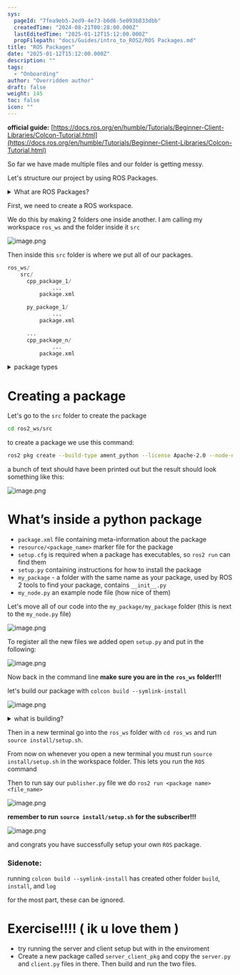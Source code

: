 ```yaml
---
sys:
  pageId: "7fea9eb5-2ed9-4e73-b6d6-5e093b833dbb"
  createdTime: "2024-08-21T00:28:00.000Z"
  lastEditedTime: "2025-01-12T15:12:00.000Z"
  propFilepath: "docs/Guides/intro_to_ROS2/ROS Packages.md"
title: "ROS Packages"
date: "2025-01-12T15:12:00.000Z"
description: ""
tags:
  - "Onboarding"
author: "Overridden author"
draft: false
weight: 145
toc: false
icon: ""
---
```


**official guide:** [https://docs.ros.org/en/humble/Tutorials/Beginner-Client-Libraries/Colcon-Tutorial.html](https://docs.ros.org/en/humble/Tutorials/Beginner-Client-Libraries/Colcon-Tutorial.html)

So far we have made multiple files and our folder is getting messy.

Let's structure our project by using ROS Packages.

<details>

<summary>What are ROS Packages?</summary>

ROS Packages are, as the name implies, packages of code that are highly sharable between ROS developers.

They consist of a folder, `package.xml` file, and source code

```python
      cpp_package_1/
		      ... imagine much code files here ..
          package.xml
```

</details>

First, we need to create a ROS workspace.

We do this by making 2 folders one inside another. I am calling my workspace `ros_ws` and the folder inside it `src`

![image.png](https://prod-files-secure.s3.us-west-2.amazonaws.com/d518164a-d88e-44d1-a4ee-3adb3bd8bce0/70706947-fd18-4537-a67b-e12946812d31/image.png?X-Amz-Algorithm=AWS4-HMAC-SHA256&X-Amz-Content-Sha256=UNSIGNED-PAYLOAD&X-Amz-Credential=ASIAZI2LB466SJ4OJAQU%2F20250528%2Fus-west-2%2Fs3%2Faws4_request&X-Amz-Date=20250528T110748Z&X-Amz-Expires=3600&X-Amz-Security-Token=IQoJb3JpZ2luX2VjEKr%2F%2F%2F%2F%2F%2F%2F%2F%2F%2FwEaCXVzLXdlc3QtMiJGMEQCIEHo8AnrSWTmMuJz%2BBbt5AJUZ0dVrHeIAeb0NPjIxhNpAiAqHe3WL3CSKe1IpHIajsFc5x963bYynMDytNWsS3cMvyr%2FAwhzEAAaDDYzNzQyMzE4MzgwNSIMbSvg3Z8KfyWk2bvjKtwDxGk%2FhAtuUI8jM%2Fo5QprK5BwJY51%2BZs0yzWNhHLXiFVVy3QxEv0K%2B9aGdDG3c1pwEIUN5bVmApYR5a0iGl9qroJxsg1gzMhMyximiCTNikIHOUurULx6tZ0SJd%2BwhrUjPKlf7zFF8m9HAFN0P2xZKXVSNx4GjQOoYiaK2vRX7Wcggy0xC68rPKhf7lhirzLBLtPR29d6fF6jSroESPRDlKOY%2Bsrm4aZqG%2BlSnSSH5NZdsv559AUdIp5eQJd14h7fMLY8ERB%2Fpit1%2BPhY%2BSXfw91TCXnhqLQU1EeaPyt1PQ%2FWfA%2BlSjZCr7QJphcbA0ynY%2FYet5Lusdo%2BBT3FTx1ZQH3DkPD4hGafpp8g%2BTC6DjkMYlx2GL2NZ9vfyX29xsihrK15aNv1ZV5eLZ1GO9jnTdLUUdBgzUo4U3PhYz9B9CLJXYv3RPO4ZkjTbUIpJfniBpql8Rr1OyS%2FZhTl5MK93r7sKQnSJ5%2B5i8toYq68wM8wwCf6RQANkreV7nUj4G%2FfN015s4%2FYBXeRwr2Kogsoj8ubNItEI38Ed4oDdEhCenffQPk25hxMFE%2BqzIHQkGZMBn62ht%2FFxFqlfdUru3z0nV2QzbJd76hYbv9Mn2I0XKJRC6nR74kW20iUN9E8w98HbwQY6pgGhqsxQ0wqXElljAHuScR4ANFltu%2Bz3DF6qg5djQkTQpqTvh1v%2BLS07MLfH2a9VYuct2ajp%2Bam2XphhA6nIv5JM998bWNu21Na3IE0DDFKvo75ayeQ1%2FqNx9PSNphRWxWyAN%2BLOr3Z4Mq1vQ17F26vxKhGcXCvauldVhlzyaq%2BeyE2pCX88sHSSNiAqphyR%2FTWEEXS8DCgeVj7GzkE1tiY37tHD5ceR&X-Amz-Signature=59e1d4acfd156c27b88dee2a7e737a0daf76fd4a694527c782708f9797f348c1&X-Amz-SignedHeaders=host&x-id=GetObject)

Then inside this `src` folder is where we put all of our packages.

```python
ros_ws/
    src/
      cpp_package_1/
		      ...
          package.xml

      py_package_1/
		      ...
          package.xml

      ...
      cpp_package_n/
		      ...
          package.xml

```

<details>

<summary>package types</summary>

packages can be either `C++` or python.

the intern file structure is different for each but for this guide we will stick to creating python packages

</details>

# Creating a package

Let's go to the `src` folder to create the package

```bash
cd ros2_ws/src
```

to create a package we use this command:

```bash
ros2 pkg create --build-type ament_python --license Apache-2.0 --node-name my_node my_package
```

a bunch of text should have been printed out but the result should look something like this:

![image.png](https://prod-files-secure.s3.us-west-2.amazonaws.com/d518164a-d88e-44d1-a4ee-3adb3bd8bce0/e6cf1e3f-8512-4a3e-b131-079f800bf3e8/image.png?X-Amz-Algorithm=AWS4-HMAC-SHA256&X-Amz-Content-Sha256=UNSIGNED-PAYLOAD&X-Amz-Credential=ASIAZI2LB466SJ4OJAQU%2F20250528%2Fus-west-2%2Fs3%2Faws4_request&X-Amz-Date=20250528T110748Z&X-Amz-Expires=3600&X-Amz-Security-Token=IQoJb3JpZ2luX2VjEKr%2F%2F%2F%2F%2F%2F%2F%2F%2F%2FwEaCXVzLXdlc3QtMiJGMEQCIEHo8AnrSWTmMuJz%2BBbt5AJUZ0dVrHeIAeb0NPjIxhNpAiAqHe3WL3CSKe1IpHIajsFc5x963bYynMDytNWsS3cMvyr%2FAwhzEAAaDDYzNzQyMzE4MzgwNSIMbSvg3Z8KfyWk2bvjKtwDxGk%2FhAtuUI8jM%2Fo5QprK5BwJY51%2BZs0yzWNhHLXiFVVy3QxEv0K%2B9aGdDG3c1pwEIUN5bVmApYR5a0iGl9qroJxsg1gzMhMyximiCTNikIHOUurULx6tZ0SJd%2BwhrUjPKlf7zFF8m9HAFN0P2xZKXVSNx4GjQOoYiaK2vRX7Wcggy0xC68rPKhf7lhirzLBLtPR29d6fF6jSroESPRDlKOY%2Bsrm4aZqG%2BlSnSSH5NZdsv559AUdIp5eQJd14h7fMLY8ERB%2Fpit1%2BPhY%2BSXfw91TCXnhqLQU1EeaPyt1PQ%2FWfA%2BlSjZCr7QJphcbA0ynY%2FYet5Lusdo%2BBT3FTx1ZQH3DkPD4hGafpp8g%2BTC6DjkMYlx2GL2NZ9vfyX29xsihrK15aNv1ZV5eLZ1GO9jnTdLUUdBgzUo4U3PhYz9B9CLJXYv3RPO4ZkjTbUIpJfniBpql8Rr1OyS%2FZhTl5MK93r7sKQnSJ5%2B5i8toYq68wM8wwCf6RQANkreV7nUj4G%2FfN015s4%2FYBXeRwr2Kogsoj8ubNItEI38Ed4oDdEhCenffQPk25hxMFE%2BqzIHQkGZMBn62ht%2FFxFqlfdUru3z0nV2QzbJd76hYbv9Mn2I0XKJRC6nR74kW20iUN9E8w98HbwQY6pgGhqsxQ0wqXElljAHuScR4ANFltu%2Bz3DF6qg5djQkTQpqTvh1v%2BLS07MLfH2a9VYuct2ajp%2Bam2XphhA6nIv5JM998bWNu21Na3IE0DDFKvo75ayeQ1%2FqNx9PSNphRWxWyAN%2BLOr3Z4Mq1vQ17F26vxKhGcXCvauldVhlzyaq%2BeyE2pCX88sHSSNiAqphyR%2FTWEEXS8DCgeVj7GzkE1tiY37tHD5ceR&X-Amz-Signature=9d44e6ffbaa9d7720bcfbc2657394d0c0b8973b141ba35d4d1f24aaa9f391dd0&X-Amz-SignedHeaders=host&x-id=GetObject)

# What’s inside a python package

- `package.xml` file containing meta-information about the package
- `resource/<package_name>` marker file for the package
- `setup.cfg` is required when a package has executables, so `ros2 run` can find them
- `setup.py` containing instructions for how to install the package
- `my_package` - a folder with the same name as your package, used by ROS 2 tools to find your package, contains `__init__.py`
- `my_node.py` an example node file (how nice of them)

Let's move all of our code into the `my_package/my_package` folder (this is next to the `my_node.py` file)

![image.png](https://prod-files-secure.s3.us-west-2.amazonaws.com/d518164a-d88e-44d1-a4ee-3adb3bd8bce0/9ce58f11-0da9-4d3e-b86d-506a9685d378/image.png?X-Amz-Algorithm=AWS4-HMAC-SHA256&X-Amz-Content-Sha256=UNSIGNED-PAYLOAD&X-Amz-Credential=ASIAZI2LB466SJ4OJAQU%2F20250528%2Fus-west-2%2Fs3%2Faws4_request&X-Amz-Date=20250528T110748Z&X-Amz-Expires=3600&X-Amz-Security-Token=IQoJb3JpZ2luX2VjEKr%2F%2F%2F%2F%2F%2F%2F%2F%2F%2FwEaCXVzLXdlc3QtMiJGMEQCIEHo8AnrSWTmMuJz%2BBbt5AJUZ0dVrHeIAeb0NPjIxhNpAiAqHe3WL3CSKe1IpHIajsFc5x963bYynMDytNWsS3cMvyr%2FAwhzEAAaDDYzNzQyMzE4MzgwNSIMbSvg3Z8KfyWk2bvjKtwDxGk%2FhAtuUI8jM%2Fo5QprK5BwJY51%2BZs0yzWNhHLXiFVVy3QxEv0K%2B9aGdDG3c1pwEIUN5bVmApYR5a0iGl9qroJxsg1gzMhMyximiCTNikIHOUurULx6tZ0SJd%2BwhrUjPKlf7zFF8m9HAFN0P2xZKXVSNx4GjQOoYiaK2vRX7Wcggy0xC68rPKhf7lhirzLBLtPR29d6fF6jSroESPRDlKOY%2Bsrm4aZqG%2BlSnSSH5NZdsv559AUdIp5eQJd14h7fMLY8ERB%2Fpit1%2BPhY%2BSXfw91TCXnhqLQU1EeaPyt1PQ%2FWfA%2BlSjZCr7QJphcbA0ynY%2FYet5Lusdo%2BBT3FTx1ZQH3DkPD4hGafpp8g%2BTC6DjkMYlx2GL2NZ9vfyX29xsihrK15aNv1ZV5eLZ1GO9jnTdLUUdBgzUo4U3PhYz9B9CLJXYv3RPO4ZkjTbUIpJfniBpql8Rr1OyS%2FZhTl5MK93r7sKQnSJ5%2B5i8toYq68wM8wwCf6RQANkreV7nUj4G%2FfN015s4%2FYBXeRwr2Kogsoj8ubNItEI38Ed4oDdEhCenffQPk25hxMFE%2BqzIHQkGZMBn62ht%2FFxFqlfdUru3z0nV2QzbJd76hYbv9Mn2I0XKJRC6nR74kW20iUN9E8w98HbwQY6pgGhqsxQ0wqXElljAHuScR4ANFltu%2Bz3DF6qg5djQkTQpqTvh1v%2BLS07MLfH2a9VYuct2ajp%2Bam2XphhA6nIv5JM998bWNu21Na3IE0DDFKvo75ayeQ1%2FqNx9PSNphRWxWyAN%2BLOr3Z4Mq1vQ17F26vxKhGcXCvauldVhlzyaq%2BeyE2pCX88sHSSNiAqphyR%2FTWEEXS8DCgeVj7GzkE1tiY37tHD5ceR&X-Amz-Signature=f84ac3f86ed7686e88f684ae2d1105946065fbada284d1ec1a6472406af404c8&X-Amz-SignedHeaders=host&x-id=GetObject)

To register all the new files we added open `setup.py` and put in the following:

![image.png](https://prod-files-secure.s3.us-west-2.amazonaws.com/d518164a-d88e-44d1-a4ee-3adb3bd8bce0/1cd7c262-4cae-4496-9d75-c178537d24a2/image.png?X-Amz-Algorithm=AWS4-HMAC-SHA256&X-Amz-Content-Sha256=UNSIGNED-PAYLOAD&X-Amz-Credential=ASIAZI2LB466SJ4OJAQU%2F20250528%2Fus-west-2%2Fs3%2Faws4_request&X-Amz-Date=20250528T110748Z&X-Amz-Expires=3600&X-Amz-Security-Token=IQoJb3JpZ2luX2VjEKr%2F%2F%2F%2F%2F%2F%2F%2F%2F%2FwEaCXVzLXdlc3QtMiJGMEQCIEHo8AnrSWTmMuJz%2BBbt5AJUZ0dVrHeIAeb0NPjIxhNpAiAqHe3WL3CSKe1IpHIajsFc5x963bYynMDytNWsS3cMvyr%2FAwhzEAAaDDYzNzQyMzE4MzgwNSIMbSvg3Z8KfyWk2bvjKtwDxGk%2FhAtuUI8jM%2Fo5QprK5BwJY51%2BZs0yzWNhHLXiFVVy3QxEv0K%2B9aGdDG3c1pwEIUN5bVmApYR5a0iGl9qroJxsg1gzMhMyximiCTNikIHOUurULx6tZ0SJd%2BwhrUjPKlf7zFF8m9HAFN0P2xZKXVSNx4GjQOoYiaK2vRX7Wcggy0xC68rPKhf7lhirzLBLtPR29d6fF6jSroESPRDlKOY%2Bsrm4aZqG%2BlSnSSH5NZdsv559AUdIp5eQJd14h7fMLY8ERB%2Fpit1%2BPhY%2BSXfw91TCXnhqLQU1EeaPyt1PQ%2FWfA%2BlSjZCr7QJphcbA0ynY%2FYet5Lusdo%2BBT3FTx1ZQH3DkPD4hGafpp8g%2BTC6DjkMYlx2GL2NZ9vfyX29xsihrK15aNv1ZV5eLZ1GO9jnTdLUUdBgzUo4U3PhYz9B9CLJXYv3RPO4ZkjTbUIpJfniBpql8Rr1OyS%2FZhTl5MK93r7sKQnSJ5%2B5i8toYq68wM8wwCf6RQANkreV7nUj4G%2FfN015s4%2FYBXeRwr2Kogsoj8ubNItEI38Ed4oDdEhCenffQPk25hxMFE%2BqzIHQkGZMBn62ht%2FFxFqlfdUru3z0nV2QzbJd76hYbv9Mn2I0XKJRC6nR74kW20iUN9E8w98HbwQY6pgGhqsxQ0wqXElljAHuScR4ANFltu%2Bz3DF6qg5djQkTQpqTvh1v%2BLS07MLfH2a9VYuct2ajp%2Bam2XphhA6nIv5JM998bWNu21Na3IE0DDFKvo75ayeQ1%2FqNx9PSNphRWxWyAN%2BLOr3Z4Mq1vQ17F26vxKhGcXCvauldVhlzyaq%2BeyE2pCX88sHSSNiAqphyR%2FTWEEXS8DCgeVj7GzkE1tiY37tHD5ceR&X-Amz-Signature=68f3e221dd3669aa1146ce2a1806175de8952bf05156d3ae17fe17e8e00f1cb4&X-Amz-SignedHeaders=host&x-id=GetObject)

Now back in the command line **make sure you are in the** **`ros_ws`** **folder!!!**

let's build our package with `colcon build --symlink-install`

![image.png](https://prod-files-secure.s3.us-west-2.amazonaws.com/d518164a-d88e-44d1-a4ee-3adb3bd8bce0/2f2a0d27-b173-48fd-b189-5f5c0ce65619/image.png?X-Amz-Algorithm=AWS4-HMAC-SHA256&X-Amz-Content-Sha256=UNSIGNED-PAYLOAD&X-Amz-Credential=ASIAZI2LB466SJ4OJAQU%2F20250528%2Fus-west-2%2Fs3%2Faws4_request&X-Amz-Date=20250528T110748Z&X-Amz-Expires=3600&X-Amz-Security-Token=IQoJb3JpZ2luX2VjEKr%2F%2F%2F%2F%2F%2F%2F%2F%2F%2FwEaCXVzLXdlc3QtMiJGMEQCIEHo8AnrSWTmMuJz%2BBbt5AJUZ0dVrHeIAeb0NPjIxhNpAiAqHe3WL3CSKe1IpHIajsFc5x963bYynMDytNWsS3cMvyr%2FAwhzEAAaDDYzNzQyMzE4MzgwNSIMbSvg3Z8KfyWk2bvjKtwDxGk%2FhAtuUI8jM%2Fo5QprK5BwJY51%2BZs0yzWNhHLXiFVVy3QxEv0K%2B9aGdDG3c1pwEIUN5bVmApYR5a0iGl9qroJxsg1gzMhMyximiCTNikIHOUurULx6tZ0SJd%2BwhrUjPKlf7zFF8m9HAFN0P2xZKXVSNx4GjQOoYiaK2vRX7Wcggy0xC68rPKhf7lhirzLBLtPR29d6fF6jSroESPRDlKOY%2Bsrm4aZqG%2BlSnSSH5NZdsv559AUdIp5eQJd14h7fMLY8ERB%2Fpit1%2BPhY%2BSXfw91TCXnhqLQU1EeaPyt1PQ%2FWfA%2BlSjZCr7QJphcbA0ynY%2FYet5Lusdo%2BBT3FTx1ZQH3DkPD4hGafpp8g%2BTC6DjkMYlx2GL2NZ9vfyX29xsihrK15aNv1ZV5eLZ1GO9jnTdLUUdBgzUo4U3PhYz9B9CLJXYv3RPO4ZkjTbUIpJfniBpql8Rr1OyS%2FZhTl5MK93r7sKQnSJ5%2B5i8toYq68wM8wwCf6RQANkreV7nUj4G%2FfN015s4%2FYBXeRwr2Kogsoj8ubNItEI38Ed4oDdEhCenffQPk25hxMFE%2BqzIHQkGZMBn62ht%2FFxFqlfdUru3z0nV2QzbJd76hYbv9Mn2I0XKJRC6nR74kW20iUN9E8w98HbwQY6pgGhqsxQ0wqXElljAHuScR4ANFltu%2Bz3DF6qg5djQkTQpqTvh1v%2BLS07MLfH2a9VYuct2ajp%2Bam2XphhA6nIv5JM998bWNu21Na3IE0DDFKvo75ayeQ1%2FqNx9PSNphRWxWyAN%2BLOr3Z4Mq1vQ17F26vxKhGcXCvauldVhlzyaq%2BeyE2pCX88sHSSNiAqphyR%2FTWEEXS8DCgeVj7GzkE1tiY37tHD5ceR&X-Amz-Signature=2b17d029b245f7ae831a3f15854337c997d80fda403070bbdc86febeb36b63c4&X-Amz-SignedHeaders=host&x-id=GetObject)

<details>

<summary>what is building?</summary>

if you are a CS major at Rose-Hulman you will learn the answer to this in CSSE132

but TLDR; is it combines all the code files into one program that can be run easily 

</details>

Then in a new terminal go into the `ros_ws` folder with `cd ros_ws` and run `source install/setup.sh`. 

From now on whenever you open a new terminal you must run `source install/setup.sh` in the workspace folder. This lets you run the `ROS` command

Then to run say our `publisher.py` file we do `ros2 run <package name> <file_name>`

![image.png](https://prod-files-secure.s3.us-west-2.amazonaws.com/d518164a-d88e-44d1-a4ee-3adb3bd8bce0/4f4b1219-3a44-4632-aa0a-ce3471699f59/image.png?X-Amz-Algorithm=AWS4-HMAC-SHA256&X-Amz-Content-Sha256=UNSIGNED-PAYLOAD&X-Amz-Credential=ASIAZI2LB466SJ4OJAQU%2F20250528%2Fus-west-2%2Fs3%2Faws4_request&X-Amz-Date=20250528T110748Z&X-Amz-Expires=3600&X-Amz-Security-Token=IQoJb3JpZ2luX2VjEKr%2F%2F%2F%2F%2F%2F%2F%2F%2F%2FwEaCXVzLXdlc3QtMiJGMEQCIEHo8AnrSWTmMuJz%2BBbt5AJUZ0dVrHeIAeb0NPjIxhNpAiAqHe3WL3CSKe1IpHIajsFc5x963bYynMDytNWsS3cMvyr%2FAwhzEAAaDDYzNzQyMzE4MzgwNSIMbSvg3Z8KfyWk2bvjKtwDxGk%2FhAtuUI8jM%2Fo5QprK5BwJY51%2BZs0yzWNhHLXiFVVy3QxEv0K%2B9aGdDG3c1pwEIUN5bVmApYR5a0iGl9qroJxsg1gzMhMyximiCTNikIHOUurULx6tZ0SJd%2BwhrUjPKlf7zFF8m9HAFN0P2xZKXVSNx4GjQOoYiaK2vRX7Wcggy0xC68rPKhf7lhirzLBLtPR29d6fF6jSroESPRDlKOY%2Bsrm4aZqG%2BlSnSSH5NZdsv559AUdIp5eQJd14h7fMLY8ERB%2Fpit1%2BPhY%2BSXfw91TCXnhqLQU1EeaPyt1PQ%2FWfA%2BlSjZCr7QJphcbA0ynY%2FYet5Lusdo%2BBT3FTx1ZQH3DkPD4hGafpp8g%2BTC6DjkMYlx2GL2NZ9vfyX29xsihrK15aNv1ZV5eLZ1GO9jnTdLUUdBgzUo4U3PhYz9B9CLJXYv3RPO4ZkjTbUIpJfniBpql8Rr1OyS%2FZhTl5MK93r7sKQnSJ5%2B5i8toYq68wM8wwCf6RQANkreV7nUj4G%2FfN015s4%2FYBXeRwr2Kogsoj8ubNItEI38Ed4oDdEhCenffQPk25hxMFE%2BqzIHQkGZMBn62ht%2FFxFqlfdUru3z0nV2QzbJd76hYbv9Mn2I0XKJRC6nR74kW20iUN9E8w98HbwQY6pgGhqsxQ0wqXElljAHuScR4ANFltu%2Bz3DF6qg5djQkTQpqTvh1v%2BLS07MLfH2a9VYuct2ajp%2Bam2XphhA6nIv5JM998bWNu21Na3IE0DDFKvo75ayeQ1%2FqNx9PSNphRWxWyAN%2BLOr3Z4Mq1vQ17F26vxKhGcXCvauldVhlzyaq%2BeyE2pCX88sHSSNiAqphyR%2FTWEEXS8DCgeVj7GzkE1tiY37tHD5ceR&X-Amz-Signature=5818fab65706cd27ff0b34f79efac354897dcf297a1334271b2c1dd7eb5ee7dd&X-Amz-SignedHeaders=host&x-id=GetObject)

**remember to run** **`source install/setup.sh`** **for the subscriber!!!**

![image.png](https://prod-files-secure.s3.us-west-2.amazonaws.com/d518164a-d88e-44d1-a4ee-3adb3bd8bce0/02121119-dad4-49ec-8356-c956108b4243/image.png?X-Amz-Algorithm=AWS4-HMAC-SHA256&X-Amz-Content-Sha256=UNSIGNED-PAYLOAD&X-Amz-Credential=ASIAZI2LB466SJ4OJAQU%2F20250528%2Fus-west-2%2Fs3%2Faws4_request&X-Amz-Date=20250528T110748Z&X-Amz-Expires=3600&X-Amz-Security-Token=IQoJb3JpZ2luX2VjEKr%2F%2F%2F%2F%2F%2F%2F%2F%2F%2FwEaCXVzLXdlc3QtMiJGMEQCIEHo8AnrSWTmMuJz%2BBbt5AJUZ0dVrHeIAeb0NPjIxhNpAiAqHe3WL3CSKe1IpHIajsFc5x963bYynMDytNWsS3cMvyr%2FAwhzEAAaDDYzNzQyMzE4MzgwNSIMbSvg3Z8KfyWk2bvjKtwDxGk%2FhAtuUI8jM%2Fo5QprK5BwJY51%2BZs0yzWNhHLXiFVVy3QxEv0K%2B9aGdDG3c1pwEIUN5bVmApYR5a0iGl9qroJxsg1gzMhMyximiCTNikIHOUurULx6tZ0SJd%2BwhrUjPKlf7zFF8m9HAFN0P2xZKXVSNx4GjQOoYiaK2vRX7Wcggy0xC68rPKhf7lhirzLBLtPR29d6fF6jSroESPRDlKOY%2Bsrm4aZqG%2BlSnSSH5NZdsv559AUdIp5eQJd14h7fMLY8ERB%2Fpit1%2BPhY%2BSXfw91TCXnhqLQU1EeaPyt1PQ%2FWfA%2BlSjZCr7QJphcbA0ynY%2FYet5Lusdo%2BBT3FTx1ZQH3DkPD4hGafpp8g%2BTC6DjkMYlx2GL2NZ9vfyX29xsihrK15aNv1ZV5eLZ1GO9jnTdLUUdBgzUo4U3PhYz9B9CLJXYv3RPO4ZkjTbUIpJfniBpql8Rr1OyS%2FZhTl5MK93r7sKQnSJ5%2B5i8toYq68wM8wwCf6RQANkreV7nUj4G%2FfN015s4%2FYBXeRwr2Kogsoj8ubNItEI38Ed4oDdEhCenffQPk25hxMFE%2BqzIHQkGZMBn62ht%2FFxFqlfdUru3z0nV2QzbJd76hYbv9Mn2I0XKJRC6nR74kW20iUN9E8w98HbwQY6pgGhqsxQ0wqXElljAHuScR4ANFltu%2Bz3DF6qg5djQkTQpqTvh1v%2BLS07MLfH2a9VYuct2ajp%2Bam2XphhA6nIv5JM998bWNu21Na3IE0DDFKvo75ayeQ1%2FqNx9PSNphRWxWyAN%2BLOr3Z4Mq1vQ17F26vxKhGcXCvauldVhlzyaq%2BeyE2pCX88sHSSNiAqphyR%2FTWEEXS8DCgeVj7GzkE1tiY37tHD5ceR&X-Amz-Signature=3a8f423306a1e85682166a6e20e47042334028e867d8bd8042978e8e234ea844&X-Amz-SignedHeaders=host&x-id=GetObject)

and congrats you have successfully setup your own `ROS` package.

### Sidenote:

running `colcon build --symlink-install` has created other folder `build`, `install`, and `log`

for the most part, these can be ignored.

# Exercise!!!! ( ik u love them )

- try running the server and client setup but with in the enviroment
- Create a new package called `server_client_pkg` and copy the `server.py` and `client.py` files in there. Then build and run the two files.
